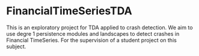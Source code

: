 # FinancialTimeSeriesTDA
 This is an exploratory project for TDA applied to crash detection. We aim to use degre 1 persistence modules and landscapes to detect crashes in Financial TimeSeries. 
 For the supervision of a student project on this subject.
